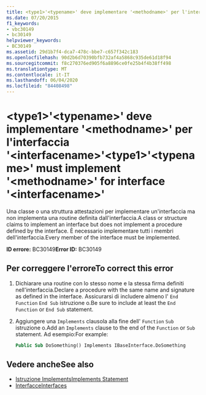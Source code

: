```yaml
---
title: <type1>'<typename>' deve implementare '<methodname>' per l'interfaccia '<interfacename>'
ms.date: 07/20/2015
f1_keywords:
- vbc30149
- bc30149
helpviewer_keywords:
- BC30149
ms.assetid: 29d1b7f4-dca7-478c-bbe7-c657f342c183
ms.openlocfilehash: 90d2b6d70390bfb732af4a5868c935de61d18f94
ms.sourcegitcommit: f8c270376ed905f6a8896ce0fe25b4f4b38ff498
ms.translationtype: MT
ms.contentlocale: it-IT
ms.lasthandoff: 06/04/2020
ms.locfileid: "84408498"
---
```

# <a name="type1typename-must-implement-methodname-for-interface-interfacename"></a><span data-ttu-id="c8807-102">\<type1>'\<typename>' deve implementare '\<methodname>' per l'interfaccia '\<interfacename>'</span><span class="sxs-lookup"><span data-stu-id="c8807-102">\<type1>'\<typename>' must implement '\<methodname>' for interface '\<interfacename>'</span></span>
<span data-ttu-id="c8807-103">Una classe o una struttura attestazioni per implementare un'interfaccia ma non implementa una routine definita dall'interfaccia.</span><span class="sxs-lookup"><span data-stu-id="c8807-103">A class or structure claims to implement an interface but does not implement a procedure defined by the interface.</span></span> <span data-ttu-id="c8807-104">È necessario implementare tutti i membri dell'interfaccia.</span><span class="sxs-lookup"><span data-stu-id="c8807-104">Every member of the interface must be implemented.</span></span>  
  
 <span data-ttu-id="c8807-105">**ID errore:** BC30149</span><span class="sxs-lookup"><span data-stu-id="c8807-105">**Error ID:** BC30149</span></span>  
  
## <a name="to-correct-this-error"></a><span data-ttu-id="c8807-106">Per correggere l'errore</span><span class="sxs-lookup"><span data-stu-id="c8807-106">To correct this error</span></span>  
  
1. <span data-ttu-id="c8807-107">Dichiarare una routine con lo stesso nome e la stessa firma definiti nell'interfaccia.</span><span class="sxs-lookup"><span data-stu-id="c8807-107">Declare a procedure with the same name and signature as defined in the interface.</span></span> <span data-ttu-id="c8807-108">Assicurarsi di includere almeno l' `End Function` `End Sub` istruzione o.</span><span class="sxs-lookup"><span data-stu-id="c8807-108">Be sure to include at least the `End Function` or `End Sub` statement.</span></span>  
  
2. <span data-ttu-id="c8807-109">Aggiungere una `Implements` clausola alla fine dell' `Function` `Sub` istruzione o.</span><span class="sxs-lookup"><span data-stu-id="c8807-109">Add an `Implements` clause to the end of the `Function` or `Sub` statement.</span></span> <span data-ttu-id="c8807-110">Ad esempio:</span><span class="sxs-lookup"><span data-stu-id="c8807-110">For example:</span></span>  
  
    ```vb  
    Public Sub DoSomething() Implements IBaseInterface.DoSomething  
    ```  
  
## <a name="see-also"></a><span data-ttu-id="c8807-111">Vedere anche</span><span class="sxs-lookup"><span data-stu-id="c8807-111">See also</span></span>

- [<span data-ttu-id="c8807-112">Istruzione Implements</span><span class="sxs-lookup"><span data-stu-id="c8807-112">Implements Statement</span></span>](../statements/implements-statement.md)
- [<span data-ttu-id="c8807-113">Interfacce</span><span class="sxs-lookup"><span data-stu-id="c8807-113">Interfaces</span></span>](../../programming-guide/language-features/interfaces/index.md)
